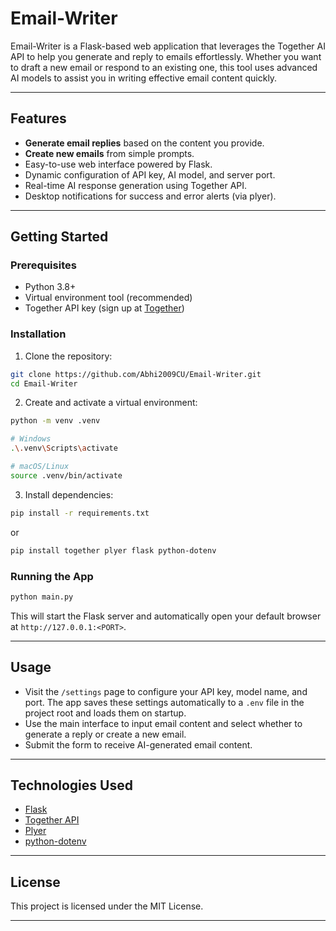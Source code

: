 
# Email-Writer

Email-Writer is a Flask-based web application that leverages the Together AI API to help you generate and reply to emails effortlessly. Whether you want to draft a new email or respond to an existing one, this tool uses advanced AI models to assist you in writing effective email content quickly.

---

## Features

- **Generate email replies** based on the content you provide.
- **Create new emails** from simple prompts.
- Easy-to-use web interface powered by Flask.
- Dynamic configuration of API key, AI model, and server port.
- Real-time AI response generation using Together API.
- Desktop notifications for success and error alerts (via plyer).

---

## Getting Started

### Prerequisites

- Python 3.8+
- Virtual environment tool (recommended)
- Together API key (sign up at [Together](https://together.ai/))

### Installation

1. Clone the repository:

```bash
git clone https://github.com/Abhi2009CU/Email-Writer.git
cd Email-Writer
```
2. Create and activate a virtual environment:

```bash
python -m venv .venv

# Windows
.\.venv\Scripts\activate

# macOS/Linux
source .venv/bin/activate
```

3. Install dependencies:

```bash
pip install -r requirements.txt
```
or 
```bash
pip install together plyer flask python-dotenv
```

### Running the App

```bash
python main.py
```

This will start the Flask server and automatically open your default browser at `http://127.0.0.1:<PORT>`.

---

## Usage

* Visit the `/settings` page to configure your API key, model name, and port. The app saves these settings automatically to a `.env` file in the project root and loads them on startup.
* Use the main interface to input email content and select whether to generate a reply or create a new email.
* Submit the form to receive AI-generated email content.

---

## Technologies Used

* [Flask](https://flask.palletsprojects.com/)
* [Together API](https://www.together.ai/)
* [Plyer](https://plyer.readthedocs.io/en/latest/)
* [python-dotenv](https://github.com/theskumar/python-dotenv)

---

## License

This project is licensed under the MIT License.

---
